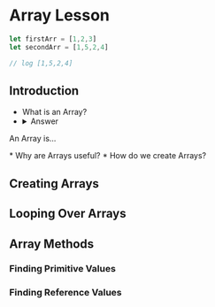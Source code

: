 # Array Lesson
```js
let firstArr = [1,2,3]
let secondArr = [1,5,2,4]

// log [1,5,2,4]
```
## Introduction
  * What is an Array?
  * <details><summary>Answer</summary><p>
  An Array is...
  </p></details>
  * Why are Arrays useful?
  * How do we create Arrays?


## Creating Arrays

## Looping Over Arrays

## Array Methods
  ### Finding Primitive Values
  ### Finding Reference Values


